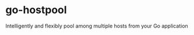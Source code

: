 go-hostpool
===========

Intelligently and flexibly pool among multiple hosts from your Go application